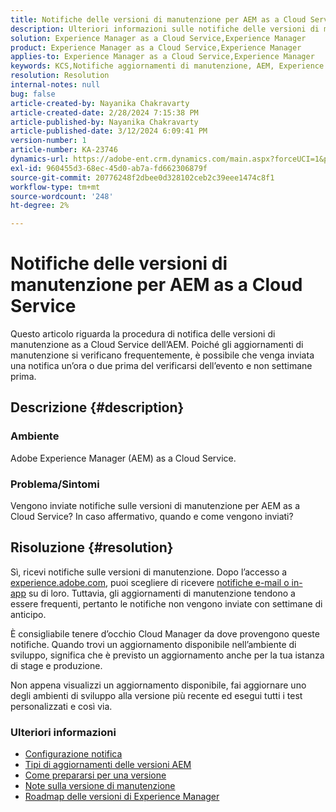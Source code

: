 ```yaml
---
title: Notifiche delle versioni di manutenzione per AEM as a Cloud Service
description: Ulteriori informazioni sulle notifiche delle versioni di manutenzione per AEM as a Cloud Service
solution: Experience Manager as a Cloud Service,Experience Manager
product: Experience Manager as a Cloud Service,Experience Manager
applies-to: Experience Manager as a Cloud Service,Experience Manager
keywords: KCS,Notifiche aggiornamenti di manutenzione, AEM, Experience Manager, versioni di manutenzione, Cloud Manager
resolution: Resolution
internal-notes: null
bug: false
article-created-by: Nayanika Chakravarty
article-created-date: 2/28/2024 7:15:38 PM
article-published-by: Nayanika Chakravarty
article-published-date: 3/12/2024 6:09:41 PM
version-number: 1
article-number: KA-23746
dynamics-url: https://adobe-ent.crm.dynamics.com/main.aspx?forceUCI=1&pagetype=entityrecord&etn=knowledgearticle&id=9576dbbf-6dd6-ee11-9079-6045bd0065f9
exl-id: 960455d3-68ec-45d0-ab7a-fd662306879f
source-git-commit: 20776248f2dbee0d328102ceb2c39eee1474c8f1
workflow-type: tm+mt
source-wordcount: '248'
ht-degree: 2%

---
```


# Notifiche delle versioni di manutenzione per AEM as a Cloud Service


Questo articolo riguarda la procedura di notifica delle versioni di manutenzione as a Cloud Service dell’AEM. Poiché gli aggiornamenti di manutenzione si verificano frequentemente, è possibile che venga inviata una notifica un’ora o due prima del verificarsi dell’evento e non settimane prima.

## Descrizione {#description}


### Ambiente

Adobe Experience Manager (AEM) as a Cloud Service.

### Problema/Sintomi

Vengono inviate notifiche sulle versioni di manutenzione per AEM as a Cloud Service? In caso affermativo, quando e come vengono inviati?


## Risoluzione {#resolution}


Sì, ricevi notifiche sulle versioni di manutenzione. Dopo l’accesso a [experience.adobe.com](https://experience.adobe.com), puoi scegliere di ricevere [notifiche e-mail o in-app](https://experienceleague.adobe.com/docs/experience-manager-cloud-service/content/implementing/using-cloud-manager/notifications.html?lang=en) su di loro. Tuttavia, gli aggiornamenti di manutenzione tendono a essere frequenti, pertanto le notifiche non vengono inviate con settimane di anticipo.

È consigliabile tenere d’occhio Cloud Manager da dove provengono queste notifiche. Quando trovi un aggiornamento disponibile nell’ambiente di sviluppo, significa che è previsto un aggiornamento anche per la tua istanza di stage e produzione.

Non appena visualizzi un aggiornamento disponibile, fai aggiornare uno degli ambienti di sviluppo alla versione più recente ed esegui tutti i test personalizzati e così via.

### Ulteriori informazioni

- [Configurazione notifica](https://experienceleague.adobe.com/docs/experience-manager-cloud-service/content/implementing/using-cloud-manager/notifications.html?lang=en#configuration)
- [Tipi di aggiornamenti delle versioni AEM](https://experienceleague.adobe.com/docs/experience-manager-cloud-service/content/implementing/deploying/aem-version-updates.html?lang=en#update-types)
- [Come prepararsi per una versione](https://experienceleague.adobe.com/docs/experience-manager-cloud-service/content/release-notes/home.html?lang=en#how-to-prepare)
- [Note sulla versione di manutenzione](https://experienceleague.adobe.com/docs/experience-manager-cloud-service/content/release-notes/maintenance/latest.html?lang=en)
- [Roadmap delle versioni di Experience Manager](https://experienceleague.adobe.com/docs/experience-manager-release-information/aem-release-updates/update-releases-roadmap.html?lang=it#aem-as-cloud-service)
